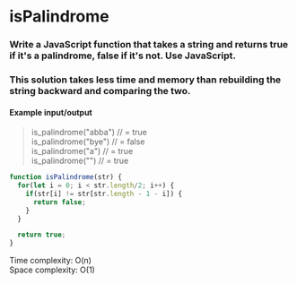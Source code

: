 # isPalindrome

### Write a JavaScript function that takes a string and returns true if it's a palindrome, false if it's not. Use JavaScript.
### This solution takes less time and memory than rebuilding the string backward and comparing the two.

#### Example input/output

> is_palindrome("abba") // = true <br>
> is_palindrome("bye") // = false <br>
> is_palindrome("a") // = true <br>
> is_palindrome("") // = true

```JavaScript
function isPalindrome(str) {
  for(let i = 0; i < str.length/2; i++) {
    if(str[i] != str[str.length - 1 - i]) {
      return false;
    }
  }

  return true;
}
```

Time complexity: O(n) <br>
Space complexity: O(1)
